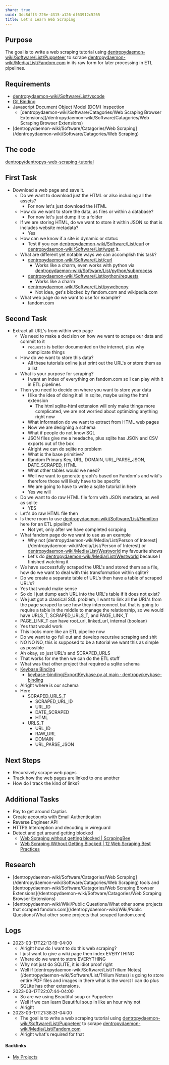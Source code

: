 ```yaml
---
share: true
uuid: 3dc8dff3-226e-4315-a126-df63912c5265
title: Let's Learn Web Scraping
---
```

## Purpose

The goal is to write a web scraping tutorial using [dentropydaemon-wiki/Software/List/Puppeteer](/dentropydaemon-wiki/Software/List/Puppeteer) to scrape [dentropydaemon-wiki/Media/List/Fandom.com](/dentropydaemon-wiki/Media/List/Fandom.com) in its raw form for later processing in ETL pipelines.

## Requirements

* [dentropydaemon-wiki/Software/List/vscode](/dentropydaemon-wiki/Software/List/vscode)
* [Git Binding](/c49ff73e-a032-4af0-aada-91f8cc9c19d7)
* Javascript Document Object Model (DOM) Inspection
	* [dentropydaemon-wiki/Software/Catagories/Web Scraping Browser Extensions](/dentropydaemon-wiki/Software/Catagories/Web Scraping Browser Extensions)
* [dentropydaemon-wiki/Software/Catagories/Web Scraping](/dentropydaemon-wiki/Software/Catagories/Web Scraping)

## The code

[dentropy/dentropys-web-scraping-tutorial](https://github.com/dentropy/dentropys-web-scraping-tutorial)

## First Task

* Download a web page and save it.
	* Do we want to download just the HTML or also including all the assets?
		* For now let's just download the HTML
	* How do we want to store the data, as files or within a database?
		* For now let's just dump it to a folder
	* If we are storing HTML, do we want to store it within JSON so that is includes website metadata?
		* Yes
	* How can we know if a site is dynamic or statuc
		* Test if you can [dentropydaemon-wiki/Software/List/curl](/dentropydaemon-wiki/Software/List/curl) or [dentropydaemon-wiki/Software/List/wget](/dentropydaemon-wiki/Software/List/wget)  it.
	* What are different yet notable ways we can accomplish this task?
		* [dentropydaemon-wiki/Software/List/curl](/dentropydaemon-wiki/Software/List/curl)
			* Works like a charm, even works with python via [dentropydaemon-wiki/Software/List/python/subprocess](/dentropydaemon-wiki/Software/List/python/subprocess)
		* [dentropydaemon-wiki/Software/List/python/requests](/dentropydaemon-wiki/Software/List/python/requests)
			* Works like a charm
		* [dentropydaemon-wiki/Software/List/pywebcopy](/dentropydaemon-wiki/Software/List/pywebcopy)
			* Not idea, get's blocked by fandom.com and wikipedia.com
	* What web page do we want to use for example?
		* fandom.com


## Second Task

* Extract all URL's from within web page
	* We need to make a decision on how we want to scrape our data and commit to it
		* `requests` is better documented on the internet, plus why complicate things
	* How do we want to store this data?
		* All these tutorials online just print out the URL's or store them as a list
	* What is your purpose for scraping?
		* I want an index of everything on fandom.com so I can play with it in ETL pipelines
	* Then you need to decide on where you want to store your data
		* I like the idea of doing it all in sqlite, maybe using the html extension
			* The html sqlite-html extension will only make things more complicated, we are not worried about optimizing anything right now
		* What information do we want to extract from HTML web pages
		* Now we are designing a schema
		* What if people do not know SQL
		* JSON files give me a headache, plus sqlite has JSON and CSV exports out of the box
		* Alright we can do sqlite no problem
		* What is the base primitive?
		* Random Primary Key, URL, DOMAIN, URL_PARSE_JSON, DATE_SCRAPED, HTML
		* What other tables would we need?
		* Well we want to generate graph's based on Fandom's and wiki's therefore those will likely have to be specific
		* We are going to have to write a sqlite tutorial in here
		* Yes we will
	* Do we want to do raw HTML file form with JSON metadata, as well as sqlite
		* YES
	* Let's do raw HTML file then
	* Is there room to use [dentropydaemon-wiki/Software/List/Hamilton](/dentropydaemon-wiki/Software/List/Hamilton) here for an ETL pipeline?
		* Not yet, only after we have completed scraping
	* What fandom page do we want to use as an example
		* Why not [dentropydaemon-wiki/Media/List/Person of Interest](/dentropydaemon-wiki/Media/List/Person of Interest) or [dentropydaemon-wiki/Media/List/Westworld](/dentropydaemon-wiki/Media/List/Westworld) my favourite shows
		* Let's do [dentropydaemon-wiki/Media/List/Westworld](/dentropydaemon-wiki/Media/List/Westworld) because I finished watching it
	* We have successfully scraped the URL's and stored them as a file, how do we want to deal with this transformation within sqlite?
	* Do we create a separate table of URL's then have a table of scraped URL's?
	* Yes that would make sense
	* So do I just dump each URL into the URL's table if it does not exist?
	* We just got a classical SQL problem, I want to link all the URL's from the page scraped to see how they interconnect but that is going to require a table in the middle to manage the relationship, so we would have URLS_T, SCRAPED_URLS_T, and PAGE_LINK_T
	* PAGE_LINK_T can have root_url, linked_url, internal (boolean)
	* Yes that would work
	* This looks more like an ETL pipeline now
	* Do we want to go full out and develop recursive scraping and shit
	* NO NO NO, this is supposed to be a tutorial we want this as simple as possible
	* Ah okay, so just URL's and SCRAPED_URLS
	* That works for me then we can do the ETL stuff
	* What was that other project that required a sqlite schema
	* [Keybase Binding](/3ff1df10-10b8-4206-b9b2-3bbad4b748d5)
		* [keybase-binding/ExportKeybase.py at main · dentropy/keybase-binding](https://github.com/dentropy/keybase-binding/blob/main/modules/ExportKeybase.py)
	* Alright where is our schema
	* Here
		* SCRAPED_URLS_T
			* SCRAPED_URL_ID
			* URL_ID
			* DATE_SCRAPED
			* HTML
		* URLS_T
			* URL_ID
			* RAW_URL
			* DOMAIN
			* URL_PARSE_JSON

## Next Steps

* Recursively scrape web pages
* Track how the web pages are linked to one another
* How do I track the kind of links?


## Additional Tasks

* Pay to get around Captias
* Create accounts with Email Authentication
* Reverse Engineer API
* HTTPS Interception and decoding in wireguard
* Detect and get around getting blocked
	* [Web Scraping without getting blocked | ScrapingBee](https://www.scrapingbee.com/blog/web-scraping-without-getting-blocked/)
	* [Web Scraping Without Getting Blocked | 12 Web Scraping Best Practices](https://www.scrapehero.com/how-to-prevent-getting-blacklisted-while-scraping/)

## Research

* [dentropydaemon-wiki/Software/Catagories/Web Scraping](/dentropydaemon-wiki/Software/Catagories/Web Scraping) tools and [dentropydaemon-wiki/Software/Catagories/Web Scraping Browser Extensions](/dentropydaemon-wiki/Software/Catagories/Web Scraping Browser Extensions)
* [dentropydaemon-wiki/Wiki/Public Questions/What other some projects that scraped fandom.com](/dentropydaemon-wiki/Wiki/Public Questions/What other some projects that scraped fandom.com)


## Logs

* 2023-03-17T22:13:19-04:00
	* Alright how do I want to do this web scraping?
	* I just want to give a wiki page then index EVERYTHING
	* Where do we want to store EVERYTHING
	* Why not just do SQLITE, it is idiot proof right
	* Well if [dentropydaemon-wiki/Software/List/Trilium Notes](/dentropydaemon-wiki/Software/List/Trilium Notes) is going to store entire PDF files and images in there what is the worst I can do plus SQLite has other extensions.
* 2023-03-17T22:07:44-04:00
	* So are we using Beautiful soup or Puppeteer
	* Well if we can learn Beautiful soup in like an hour why not
	* Alright
* 2023-03-17T21:38:31-04:00
	* The goal is to write a web scraping tutorial using [dentropydaemon-wiki/Software/List/Puppeteer](/dentropydaemon-wiki/Software/List/Puppeteer) to scrape [dentropydaemon-wiki/Media/List/Fandom.com](/dentropydaemon-wiki/Media/List/Fandom.com)
	* Alright what's required for that

#### Backlinks

* [My Projects](/e76c8ac9-69f3-477f-8015-556e83738432)